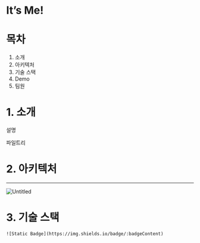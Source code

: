 # It’s Me!

# 목차


1. 소개
2. 아키텍처
3. 기술 스택
4. Demo
5. 팀원

# 1. 소개



설명

파일트리

# 2. 아키텍처

---

![Untitled](It%E2%80%99s%20Me!%201971e331a74045448b3d9b0a4e896f89/Untitled.png)

# 3. 기술 스택

`![Static Badge](https://img.shields.io/badge/:badgeContent)`
